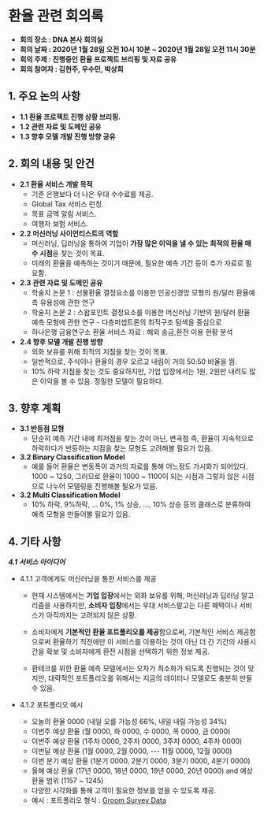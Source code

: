 # 환율 관련 회의록

- **회의 장소 : DNA 본사 회의실**
- **회의 날짜 : 2020년 1월 28일 오전 10시 10분 ~ 2020년 1월 28일 오전 11시 30분**
- **회의 주제 : 진행중인 환율 프로젝트 브리핑 및 자료 공유**
- **회의 참여자 : 김현주, 우수민, 박상희**

## 1. 주요 논의 사항

- **1.1 환율 프로젝트 진행 상황 브리핑.**
- **1.2 관련 자료 및 도메인 공유**
- **1.3 향후 모델 개발 진행 방향 공유**

## 2. 회의 내용 및 안건

- **2.1 환율 서비스 개발 목적**
  - 기존 은행보다 더 나은 우대 수수료를 제공.
  - Global Tax 서비스 런칭.
  - 목표 금액 알림 서비스.
  - 여행자 보험 서비스.
- **2.2 머신러닝 사이언티스트의 역할**
  - 머신러닝, 딥러닝을 통하여 기업이 **가장 많은 이익을 낼 수 있는 최적의 환율 매수 시점**을 찾는 것이 목표.
  - 미래의 환율을 예측하는 것이기 때문에, 필요한 예측 기간 등이 추가 자료로 필요함.
- **2.3 관련 자료 및 도메인 공유**
  - 학술지 논문 1 : 선물환율 결정요소를 이용한 인공신경망 모형의 원/달러 환율예측 유용성에 관한 연구
  - 학술지 논문 2 : 스왑포인트 결정요소를 이용한 머신러닝 기반의 원/달러 환율 예측 모형에 관한 연구 - 다층퍼셉트론의 최적구조 탐색을 중심으로
  - 하나은행 금융연구소 환율 서비스 자료 : 해외 송금,환전 이용 현황 분석
- **2.4 향후 모델 개발 진행 방향**
  - 외화 보유를 위해 최적의 지점을 찾는 것이 목표.
  - 일반적으로, 주식이나 환율의 경우 오르고 내림이 거의 50:50 비율을 띔.
  - 10% 하락 지점을 찾는 것도 중요하지만, 기업 입장에서는 1원, 2원만 내려도 많은 이익을 볼 수 있음. 정밀한 모델이 필요하다.

## 3. 향후 계획

- **3.1 반등점 모형**
  - 단순히 예측 기간 내에 최저점을 찾는 것이 아닌, 변곡점 즉, 환율이 지속적으로 하락하다가 반등하는 지점을 찾는 모형도 고려해볼 필요가 있음.
- **3.2 Binary Classification Model**
  - 예를 들어 환율은 변동폭이 과거의 자료를 통해 어느정도 가시화가 되어있다. 1000 ~ 1250, 그러므로 환율이 1000 ~ 1100이 되는 시점과 그렇지 않은 시점으로 나누어 모델링을 진행해볼 필요가 있음.
- **3.2 Multi Classification Model**
  - 10% 하락, 9%하락, ... 0%, 1% 상승, ..., 10% 상승 등의 클래스로 분류하여 예측 모형을 만들어볼 필요가 있음.

## 4. 기타 사항

***4.1 서비스 아이디어***

- 4.1.1 고객에게도 머신러닝을 통한 서비스를 제공

  - 현재 시스템에서는 **기업 입장**에서는 외화 보유를 위해, 머신러닝과 딥러닝 알고리즘을 사용하지만, **소비자 입장**에서는 우대 서비스말고는 다른 혜택이나 서비스가 아직까지는 고려되지 않은 상황.

  - 소비자에게 **기본적인 환율 포트폴리오를 제공**함으로써, 기본적인 서비스 제공함으로써 환율하기 직전에만 이 서비스를 이용하는 것이 아닌 더 긴 기간의 사용시간을 확보 및 소비자에게 환전 시점을 선택하기 위한 정보 제공.

  - 환테크를 위한 환율 예측 모델에서는 오차가 최소화가 되도록 진행되는 것이 맞지만, 대략적인 포트폴리오를 위해서는 지금의 데이터나 모델로도 충분히 만들 수 있음.

    

- 4.1.2 포트폴리오 예시

  - 오늘의 환율 0000 (내일 오를 가능성 66%, 내일 내릴 가능성 34%)
  - 이번주 예상 환율 (월 0000, 화 0000, 수 0000, 목 0000, 금 0000)
  - 이번주 예상 환율 (1주차 0000, 2주차 0000, 3주차 0000, 4주차 0000)
  - 이번달 예상 환율 (1월 0000, 2월 0000, --- 11월 0000, 12월 0000)
  - 이번 분기 예상 환율 (1분기 0000, 2분기 0000, 3분기 0000, 4분기 0000)
  - 올해 예상 환율 (17년 0000, 18년 0000, 19년 0000, 20년 0000) and 예상 환율 범위 (1157 ~ 1245)
  - 다양한 시각화를 통해 고객이 필요한 정보를 얻을 수 있도록 제공.
  - 예시 : 포트폴리오 형식 : [Groom Survey Data](https://www.goorm.io/insight/2019/?hl=ko)